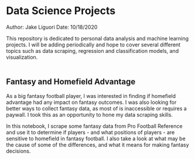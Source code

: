 # Data Science Projects
Author: Jake Liguori
Date: 10/18/2020

This repository is dedicated to personal data analysis and machine learning projects.
I will be adding periodically and hope to cover several different topics such as
data scraping, regression and classification models, and visualization.
<br></br>
## Fantasy and Homefield Advantage
As a big fantasy football player, I was interested in finding if homefield advantage
had any impact on fantasy outcomes. I was also looking for better ways to collect
fantasy data, as most of is inaccessible or requires a paywall. I took this as an opportunity
to hone my data scraping skills.

In this notebook, I scrape some fantasy data from Pro Football Reference and use it
to determine if players - and what positions of players - are sensitive to homefield
in fantasy football. I also take a look at what may be the cause of some of the differences,
and what it means for making fantasy decisions. 

